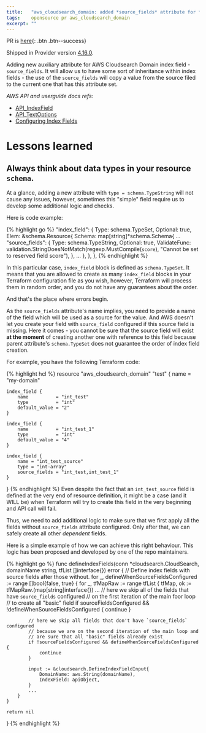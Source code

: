 ```yaml
---
title:   "aws_cloudsearch_domain: added *source_fields* attribute for *index_field*"
tags:    opensource pr aws_cloudsearch_domain
excerpt: ""
---
```


PR is [here][pr]{: .btn .btn--success}

Shipped in Provider version [4.16.0](https://github.com/hashicorp/terraform-provider-aws/releases/tag/v4.16.0).

Adding new auxiliary attribute for AWS Cloudsearch Domain index field - `source_fields`. It will allow us to have some sort
of inheritance within index fields - the use of the `source_fields` will copy a value from the source filed to the current
one that has this attribute set.

*AWS API and userguide docs refs:*
- [API_IndexField](https://docs.aws.amazon.com/cloudsearch/latest/developerguide/API_IndexField.html)
- [API_TextOptions](https://docs.aws.amazon.com/cloudsearch/latest/developerguide/API_TextOptions.html)
- [Configuring Index Fields](https://docs.aws.amazon.com/cloudsearch/latest/developerguide/configuring-index-fields.html)

# Lessons learned

## Always think about data types in your resource `schema`.

At a glance, adding a new attribute with `type = schema.TypeString` will not cause any issues, however, sometimes this
"simple" field require us to develop some additional logic and checks.

Here is code example:

{% highlight go %}
"index_field": {
    Type:     schema.TypeSet,
    Optional: true,
    Elem: &schema.Resource{
        Schema: map[string]*schema.Schema{
            ...
            "source_fields": {
                Type:         schema.TypeString,
                Optional:     true,
                ValidateFunc: validation.StringDoesNotMatch(regexp.MustCompile(`score`), "Cannot be set to reserved field score"),
            },
            ...
        },
    },
},
{% endhighlight %}

In this particular case, `index_field` block is defined as `schema.TypeSet`. It means that you are allowed to create as many `index_field`
blocks in your Terraform configuration file as you wish, however, Terraform will process them in random order, and you do
not have any guarantees about the order.

And that's the place where errors begin.

As the `source_fields` attribute's name implies, you need to provide a name of the field which will be used as a source for the 
value. And AWS doesn't let you create your field with `source_field` configured if this source field is missing. Here it comes - 
you cannot be sure that the source field will exist **at the moment** of creating another one with reference to this
field because parent attribute's `schema.TypeSet` does not guarantee the order of index field creation.

For example, you have the following Terraform code:

{% highlight hcl %}
resource "aws_cloudsearch_domain" "test" {
    name = "my-domain"

    index_field {
        name          = "int_test"
        type          = "int"
        default_value = "2"
    }

    index_field {
        name          = "int_test_1"
        type          = "int"
        default_value = "4"
    }

    index_field {
        name = "int_test_source"
        type = "int-array"
        source_fields = "int_test,int_test_1"
    }
}
{% endhighlight %}
Even despite the fact that an `int_test_source` field is defined at the very end of resource definition, it might be a case
(and it WILL be) when Terraform will try to create this field in the very beginning and API call will fail. 

Thus, we need to add additional logic to make sure that we first apply all the fields without `source_fields` attribute configured.
Only after that, we can safely create all other *dependent* fields.

Here is a simple example of how we can achieve this right behaviour. This logic has been proposed and developed by one
of the repo maintainers. 

{% highlight go %}
func defineIndexFields(conn *cloudsearch.CloudSearch, domainName string, tfList []interface{}) error {
    // Define index fields with source fields after those without.
    for _, defineWhenSourceFieldsConfigured := range []bool{false, true} {
        for _, tfMapRaw := range tfList {
            tfMap, ok := tfMapRaw.(map[string]interface{})
            ...
            // here we skip all of the fields that have `source_fields` configured
            // on the first iteration of the main foor loop
            // to create all "basic" field
           if sourceFieldsConfigured && !defineWhenSourceFieldsConfigured {
                continue
            }

            // here we skip all fields that don't have `source_fields` configured
            // because we are on the second iteration of the main loop and
            // are sure that all "basic" fields already exist
            if !sourceFieldsConfigured && defineWhenSourceFieldsConfigured {
                continue
            }
    
            input := &cloudsearch.DefineIndexFieldInput{
                DomainName: aws.String(domainName),
                IndexField: apiObject,
            }
            ...
        }
    }

    return nil
}
{% endhighlight %}

[pr]: https://github.com/hashicorp/terraform-provider-aws/pull/24915